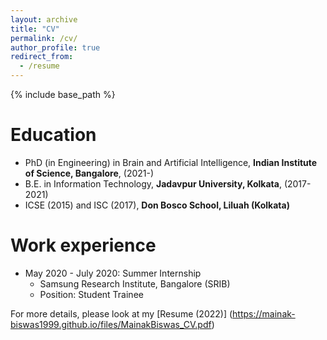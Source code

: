 ```yaml
---
layout: archive
title: "CV"
permalink: /cv/
author_profile: true
redirect_from:
  - /resume
---
```


{% include base_path %}

Education
======
* PhD (in Engineering) in Brain and Artificial Intelligence, **Indian Institute of Science, Bangalore**, (2021-)
* B.E. in Information Technology, **Jadavpur University, Kolkata**, (2017-2021)
* ICSE (2015) and ISC (2017), **Don Bosco School, Liluah (Kolkata)** 

Work experience
======
* May 2020 - July 2020: Summer Internship
  * Samsung Research Institute, Bangalore (SRIB)
  * Position: Student Trainee

For more details, please look at my [Resume (2022)] (https://mainak-biswas1999.github.io/files/MainakBiswas_CV.pdf)
